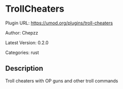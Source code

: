 # TrollCheaters

Plugin URL: https://umod.org/plugins/troll-cheaters

Author: Chepzz

Latest Version: 0.2.0

Categories: rust

## Description

Troll cheaters with OP guns and other troll commands
